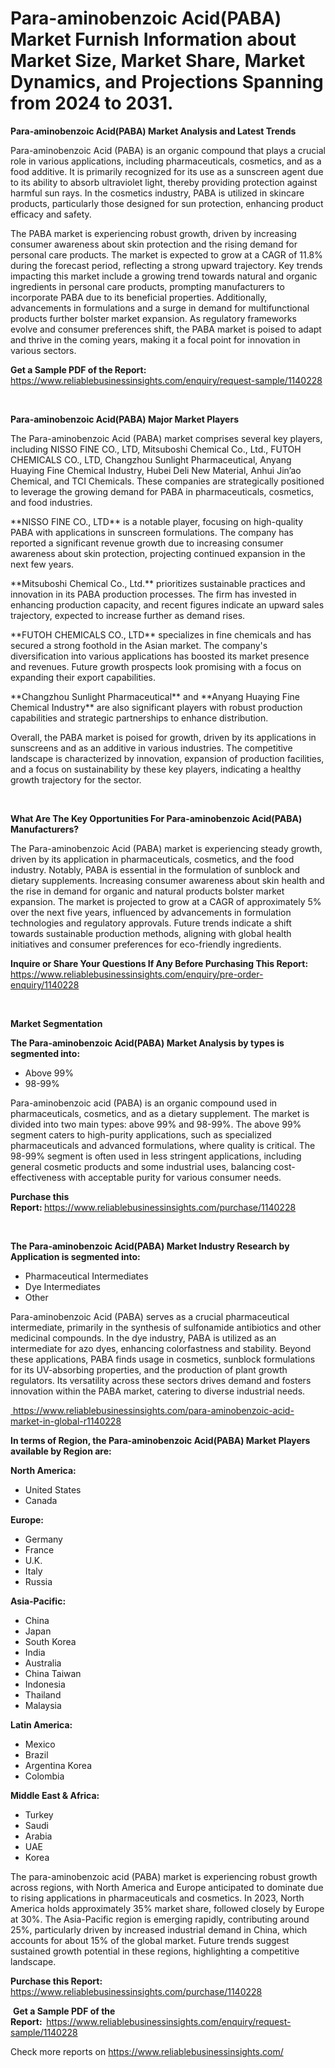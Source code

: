 <p><h1>Para-aminobenzoic Acid(PABA) Market Furnish Information about Market Size, Market Share, Market Dynamics, and Projections Spanning from 2024 to 2031.</h1></p><p><strong>Para-aminobenzoic Acid(PABA) Market Analysis and Latest Trends</strong></p>
<p><p>Para-aminobenzoic Acid (PABA) is an organic compound that plays a crucial role in various applications, including pharmaceuticals, cosmetics, and as a food additive. It is primarily recognized for its use as a sunscreen agent due to its ability to absorb ultraviolet light, thereby providing protection against harmful sun rays. In the cosmetics industry, PABA is utilized in skincare products, particularly those designed for sun protection, enhancing product efficacy and safety.</p><p>The PABA market is experiencing robust growth, driven by increasing consumer awareness about skin protection and the rising demand for personal care products. The market is expected to grow at a CAGR of 11.8% during the forecast period, reflecting a strong upward trajectory. Key trends impacting this market include a growing trend towards natural and organic ingredients in personal care products, prompting manufacturers to incorporate PABA due to its beneficial properties. Additionally, advancements in formulations and a surge in demand for multifunctional products further bolster market expansion. As regulatory frameworks evolve and consumer preferences shift, the PABA market is poised to adapt and thrive in the coming years, making it a focal point for innovation in various sectors.</p></p>
<p><strong>Get a Sample PDF of the Report:&nbsp;</strong> <a href="https://www.reliablebusinessinsights.com/enquiry/request-sample/1140228?utm_campaign=1873&utm_medium=2&utm_source=Github&utm_content=ia&utm_term=28122024&utm_id=para-aminobenzoic-acidpaba">https://www.reliablebusinessinsights.com/enquiry/request-sample/1140228</a></p>
<p>&nbsp;</p>
<p><strong>Para-aminobenzoic Acid(PABA) Major Market Players</strong></p>
<p><p>The Para-aminobenzoic Acid (PABA) market comprises several key players, including NISSO FINE CO., LTD, Mitsuboshi Chemical Co., Ltd., FUTOH CHEMICALS CO., LTD, Changzhou Sunlight Pharmaceutical, Anyang Huaying Fine Chemical Industry, Hubei Deli New Material, Anhui Jin’ao Chemical, and TCI Chemicals. These companies are strategically positioned to leverage the growing demand for PABA in pharmaceuticals, cosmetics, and food industries.</p><p>**NISSO FINE CO., LTD** is a notable player, focusing on high-quality PABA with applications in sunscreen formulations. The company has reported a significant revenue growth due to increasing consumer awareness about skin protection, projecting continued expansion in the next few years.</p><p>**Mitsuboshi Chemical Co., Ltd.** prioritizes sustainable practices and innovation in its PABA production processes. The firm has invested in enhancing production capacity, and recent figures indicate an upward sales trajectory, expected to increase further as demand rises.</p><p>**FUTOH CHEMICALS CO., LTD** specializes in fine chemicals and has secured a strong foothold in the Asian market. The company's diversification into various applications has boosted its market presence and revenues. Future growth prospects look promising with a focus on expanding their export capabilities.</p><p>**Changzhou Sunlight Pharmaceutical** and **Anyang Huaying Fine Chemical Industry** are also significant players with robust production capabilities and strategic partnerships to enhance distribution.</p><p>Overall, the PABA market is poised for growth, driven by its applications in sunscreens and as an additive in various industries. The competitive landscape is characterized by innovation, expansion of production facilities, and a focus on sustainability by these key players, indicating a healthy growth trajectory for the sector.</p></p>
<p>&nbsp;</p>
<p><strong>What Are The Key Opportunities For Para-aminobenzoic Acid(PABA) Manufacturers?</strong></p>
<p><p>The Para-aminobenzoic Acid (PABA) market is experiencing steady growth, driven by its application in pharmaceuticals, cosmetics, and the food industry. Notably, PABA is essential in the formulation of sunblock and dietary supplements. Increasing consumer awareness about skin health and the rise in demand for organic and natural products bolster market expansion. The market is projected to grow at a CAGR of approximately 5% over the next five years, influenced by advancements in formulation technologies and regulatory approvals. Future trends indicate a shift towards sustainable production methods, aligning with global health initiatives and consumer preferences for eco-friendly ingredients.</p></p>
<p><strong>Inquire or Share Your Questions If Any Before Purchasing This Report:</strong> <a href="https://www.reliablebusinessinsights.com/enquiry/pre-order-enquiry/1140228?utm_campaign=1873&utm_medium=2&utm_source=Github&utm_content=ia&utm_term=28122024&utm_id=para-aminobenzoic-acidpaba">https://www.reliablebusinessinsights.com/enquiry/pre-order-enquiry/1140228</a></p>
<p>&nbsp;</p>
<p><strong>Market Segmentation</strong></p>
<p><strong>The Para-aminobenzoic Acid(PABA) Market Analysis by types is segmented into:</strong></p>
<p><ul><li>Above 99%</li><li>98-99%</li></ul></p>
<p><p>Para-aminobenzoic acid (PABA) is an organic compound used in pharmaceuticals, cosmetics, and as a dietary supplement. The market is divided into two main types: above 99% and 98-99%. The above 99% segment caters to high-purity applications, such as specialized pharmaceuticals and advanced formulations, where quality is critical. The 98-99% segment is often used in less stringent applications, including general cosmetic products and some industrial uses, balancing cost-effectiveness with acceptable purity for various consumer needs.</p></p>
<p><strong>Purchase this Report:&nbsp;</strong><a href="https://www.reliablebusinessinsights.com/purchase/1140228?utm_campaign=1873&utm_medium=2&utm_source=Github&utm_content=ia&utm_term=28122024&utm_id=para-aminobenzoic-acidpaba">https://www.reliablebusinessinsights.com/purchase/1140228</a></p>
<p>&nbsp;</p>
<p><strong>The Para-aminobenzoic Acid(PABA) Market Industry Research by Application is segmented into:</strong></p>
<p><ul><li>Pharmaceutical Intermediates</li><li>Dye Intermediates</li><li>Other</li></ul></p>
<p><p>Para-aminobenzoic Acid (PABA) serves as a crucial pharmaceutical intermediate, primarily in the synthesis of sulfonamide antibiotics and other medicinal compounds. In the dye industry, PABA is utilized as an intermediate for azo dyes, enhancing colorfastness and stability. Beyond these applications, PABA finds usage in cosmetics, sunblock formulations for its UV-absorbing properties, and the production of plant growth regulators. Its versatility across these sectors drives demand and fosters innovation within the PABA market, catering to diverse industrial needs.</p></p>
<p><a href="https://www.reliablebusinessinsights.com/para-aminobenzoic-acid-market-in-global-r1140228?utm_campaign=1873&utm_medium=2&utm_source=Github&utm_content=ia&utm_term=28122024&utm_id=para-aminobenzoic-acidpaba">&nbsp;https://www.reliablebusinessinsights.com/para-aminobenzoic-acid-market-in-global-r1140228</a></p>
<p><strong>In terms of Region, the Para-aminobenzoic Acid(PABA) Market Players available by Region are:</strong></p>
<p>
    <p> <strong> North America: </strong>
        <ul>
            <li>United States</li>
            <li>Canada</li>
        </ul>
        </p> 
    <p> <strong> Europe: </strong>
        <ul>
            <li>Germany</li>
            <li>France</li>
            <li>U.K.</li>
            <li>Italy</li>
            <li>Russia</li>
        </ul>
        </p> 
    <p> <strong> Asia-Pacific: </strong>
        <ul>
            <li>China</li>
            <li>Japan</li>
            <li>South Korea</li>
            <li>India</li>
            <li>Australia</li>
            <li>China Taiwan</li>
            <li>Indonesia</li>
            <li>Thailand</li>
            <li>Malaysia</li>
        </ul>
        </p> 
    <p> <strong> Latin America: </strong>
        <ul>
            <li>Mexico</li>
            <li>Brazil</li>
            <li>Argentina Korea</li>
            <li>Colombia</li>
        </ul>
        </p> 
    <p> <strong> Middle East & Africa: </strong>
        <ul>
            <li>Turkey</li>
            <li>Saudi</li>
            <li>Arabia</li>
            <li>UAE</li>
            <li>Korea</li>
        </ul>
    </p>
    </p>
<p><p>The para-aminobenzoic acid (PABA) market is experiencing robust growth across regions, with North America and Europe anticipated to dominate due to rising applications in pharmaceuticals and cosmetics. In 2023, North America holds approximately 35% market share, followed closely by Europe at 30%. The Asia-Pacific region is emerging rapidly, contributing around 25%, particularly driven by increased industrial demand in China, which accounts for about 15% of the global market. Future trends suggest sustained growth potential in these regions, highlighting a competitive landscape.</p></p>
<p><strong>Purchase this Report: </strong><a href="https://www.reliablebusinessinsights.com/purchase/1140228?utm_campaign=1873&utm_medium=2&utm_source=Github&utm_content=ia&utm_term=28122024&utm_id=para-aminobenzoic-acidpaba">https://www.reliablebusinessinsights.com/purchase/1140228</a></p>
<p>&nbsp;<strong>Get a Sample PDF of the Report:&nbsp;&nbsp;</strong><a href="https://www.reliablebusinessinsights.com/enquiry/request-sample/1140228?utm_campaign=1873&utm_medium=2&utm_source=Github&utm_content=ia&utm_term=28122024&utm_id=para-aminobenzoic-acidpaba">https://www.reliablebusinessinsights.com/enquiry/request-sample/1140228</a></p>
<p><strong></strong></p>
<p>Check more reports on <a href="https://www.reliablebusinessinsights.com/?utm_campaign=1873&utm_medium=2&utm_source=Github&utm_content=ia&utm_term=28122024&utm_id=para-aminobenzoic-acidpaba">https://www.reliablebusinessinsights.com/</a></p>